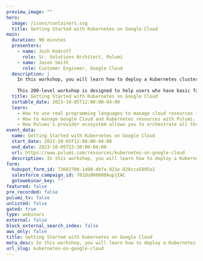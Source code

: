 ```yaml
---
preview_image: ""
hero:
  image: /icons/containers.svg
  title: Getting Started with Kubernetes on Google Cloud
main:
  duration: 90 minutes
  presenters:
    - name: Josh Kodroff
      role: Sr. Solutions Architect, Pulumi
    - name: Jason Smith
      role: Customer Engineer, Google Cloud
  description: |
    In this workshop, you will learn how to deploy a Kubernetes cluster on Google Cloud and run containerized applications on the cluster. The workshop will include a brief introduction to Pulumi, an infrastructure-as-code platform, where you can use familiar programming languages to provision modern cloud infrastructure.
    
    This 200-level workshop is designed to help users who have basic familiarity with Pulumi effectively handle real-world use cases. We will guide you through the process with diagrams and a series of labs to help accelerate your cloud projects.
  title: Getting Started with Kubernetes on Google Cloud
  sortable_date: 2023-10-05T12:00:00-04:00
  learn:
    - How to use real programming languages to manage cloud resources in a declarative fashion.
    - How to manage Google Cloud and Kubernetes resources with Pulumi.
    - How Pulumi's provider ecosystem allows you to orchestrate all the resources your cloud-native workloads need with a single tool.
event_data:
  name: Getting Started with Kubernetes on Google Cloud
  start_date: 2023-10-05T12:00:00-04:00
  end_date: 2023-10-05T13:30:00-04:00
  url: https://www.pulumi.com/resources/kubernetes-on-google-cloud
  description: In this workshop, you will learn how to deploy a Kubernetes cluster on Google Cloud and run containerized applications on the cluster. The workshop will include a brief introduction to Pulumi, an infrastructure-as-code platform, where you can use familiar programming languages to provision modern cloud infrastructure. This 200-level workshop is designed to help users who have basic familiarity with Pulumi effectively handle real-world use cases. We will guide you through the process with diagrams and a series of labs to help accelerate your cloud projects.
form:
  hubspot_form_id: 73602700-1d98-4bfe-921e-826cca5805a1
  salesforce_campaign_id: 701Du000000AupjIAC
  gotowebinar_key: ""
featured: false
pre_recorded: false
pulumi_tv: false
unlisted: false
gated: true
type: webinars
external: false
block_external_search_index: false
aws_only: false
title: Getting Started with Kubernetes on Google Cloud
meta_desc: In this workshop, you will learn how to deploy a Kubernetes cluster on Google Cloud and run containerized applications on the cluster.
url_slug: kubernetes-on-google-cloud
---
```


